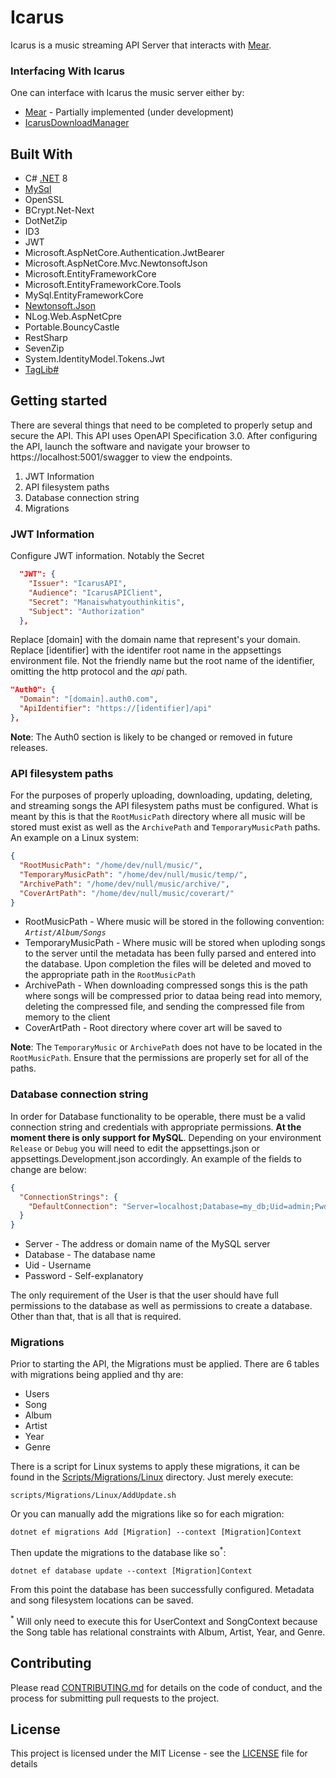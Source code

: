 # Icarus

Icarus is a music streaming API Server that interacts with [Mear](https://github.com/kdeng00/mear).

### Interfacing With Icarus

One can interface with Icarus the music server either by:

* [Mear](https://github.com/kdeng00/mear) - Partially implemented (under development)
* [IcarusDownloadManager](https://github.com/kdeng00/IcarusDownloadManager)


## Built With

* C# [.NET](https://dotnet.microsoft.com/) 8
* [MySql](https://www.nuget.org/packages/MySql.Data/)
* OpenSSL
* BCrypt.Net-Next
* DotNetZip
* ID3
* JWT
* Microsoft.AspNetCore.Authentication.JwtBearer
* Microsoft.AspNetCore.Mvc.NewtonsoftJson
* Microsoft.EntityFrameworkCore
* Microsoft.EntityFrameworkCore.Tools
* MySql.EntityFrameworkCore
* [Newtonsoft.Json](https://www.newtonsoft.com/json)
* NLog.Web.AspNetCpre
* Portable.BouncyCastle
* RestSharp
* SevenZip
* System.IdentityModel.Tokens.Jwt
* [TagLib#](https://github.com/mono/taglib-sharp)



## Getting started

There are several things that need to be completed to properly setup and secure the API.
This API uses OpenAPI Specification 3.0. After configuring the API, launch the software
and navigate your browser to https://localhost:5001/swagger to view the endpoints.

1. JWT Information
2. API filesystem paths
3. Database connection string
4. Migrations


### JWT Information

Configure JWT information. Notably the Secret

```Json
  "JWT": {
    "Issuer": "IcarusAPI",
    "Audience": "IcarusAPIClient",
    "Secret": "Manaiswhatyouthinkitis",
    "Subject": "Authorization"
  },
```


Replace [domain] with the domain name that represent's your domain. Replace [identifier] with the identifer root name in the appsettings environment file. Not the friendly name but the root name of the identifier, omitting the http protocol and the *api* path.

```Json
"Auth0": {
  "Domain": "[domain].auth0.com", 
  "ApiIdentifier": "https://[identifier]/api"
},
```

**Note**: The Auth0 section is likely to be changed or removed in future releases.


### API filesystem paths

For the purposes of properly uploading, downloading, updating, deleting, and streaming songs the API filesystem paths must be configured. What is meant by this is that the `RootMusicPath` directory where all music will be stored must exist as well as the `ArchivePath` and `TemporaryMusicPath` paths. An example on a Linux system:
```Json
{
  "RootMusicPath": "/home/dev/null/music/",
  "TemporaryMusicPath": "/home/dev/null/music/temp/",
  "ArchivePath": "/home/dev/null/music/archive/",
  "CoverArtPath": "/home/dev/null/music/coverart/"
}
```
* RootMusicPath - Where music will be stored in the following convention: *`Artist/Album/Songs`*
* TemporaryMusicPath - Where music will be stored when uploding songs to the server until the metadata has been fully parsed and entered into the database. Upon completion the files will be deleted and moved to the appropriate path in the `RootMusicPath`
* ArchivePath - When downloading compressed songs this is the path where songs will be compressed prior to dataa being read into memory, deleting the compressed file, and sending the compressed file from memory to the client
* CoverArtPath - Root directory where cover art will be saved to


**Note**: The `TemporaryMusic` or `ArchivePath` does not have to be located in the `RootMusicPath`. Ensure that the permissions are properly set for all of the paths.

### Database connection string

In order for Database functionality to be operable, there must be a valid connection string and credentials with appropriate permissions. **At the moment there is only support for MySQL**. Depending on your environment `Release` or `Debug` you will need to edit the appsettings.json or appsettings.Development.json accordingly. An example of the fields to change are below:

```Json
{
  "ConnectionStrings": {
    "DefaultConnection": "Server=localhost;Database=my_db;Uid=admin;Pwd=toughpassword;"
  }
}
```

* Server - The address or domain name of the MySQL server
* Database - The database name
* Uid - Username
* Password - Self-explanatory

The only requirement of the User is that the user should have full permissions to the database as well as permissions to create a database. Other than that, that is all that is required.

### Migrations

Prior to starting the API, the Migrations must be applied. There are 6 tables with migrations being applied and thy are:
* Users
* Song
* Album
* Artist
* Year
* Genre

There is a script for Linux systems to apply these migrations, it can be found in the [Scripts/Migrations/Linux](https://github.com/kdeng00/Icarus/blob/master/Scripts/Migrations/Linux/AddUpdate.sh) directory. Just merely execute:
```shell
scripts/Migrations/Linux/AddUpdate.sh
```
Or you can manually add the migrations like so for each migration:
```shell
dotnet ef migrations Add [Migration] --context [Migration]Context
```
Then update the migrations to the database like so<sup>*</sup>:
```shell
dotnet ef database update --context [Migration]Context
```
From this point the database has been successfully configured. Metadata and song filesystem locations can be saved.

<sup>*</sup> Will only need to execute this for UserContext and SongContext because the Song table has relational constraints with Album, Artist, Year, and Genre.

## Contributing

Please read [CONTRIBUTING.md](CONTRIBUTING.md) for details on the code of conduct, and the process for submitting pull requests to the project.


## License

This project is licensed under the MIT License - see the [LICENSE](LICENSE) file for details

